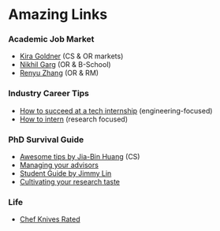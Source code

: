 # Amazing Links


### Academic Job Market
- [Kira Goldner](https://www.kiragoldner.com/blog/job-market.html) (CS & OR markets)
- [Nikhil Garg](https://gargnikhil.com/files/NikhilGarg_JobMarketAdvice.pdf) (OR & B-School)
- [Renyu Zhang](https://rphilipzhang.github.io/rphilipzhang/Reflection_OM_Job_Market_Philip_Zhang.pdf) (OR & RM)


### Industry Career Tips
- [How to succeed at a tech internship](https://www.linkedin.com/pulse/how-succeed-tech-internship-markell-baldwin/) (engineering-focused)
- [How to intern](https://twitter.com/jbhuang0604/status/1505734716657438724) (research focused)


### PhD Survival Guide
- [Awesome tips by Jia-Bin Huang](https://github.com/jbhuang0604/awesome-tips) (CS)
- [Managing your advisors](https://greatresearch.org/2013/08/14/managing-your-advisor/)
- [Student Guide by Jimmy Lin](https://github.com/lintool/guide)
- [Cultivating your research taste](https://greatresearch.org/2013/09/13/cultivating-your-research-taste/)

### Life
- [Chef Knives Rated](https://www.cookingforengineers.com/article/129/Chefs-Knives-Rated)

